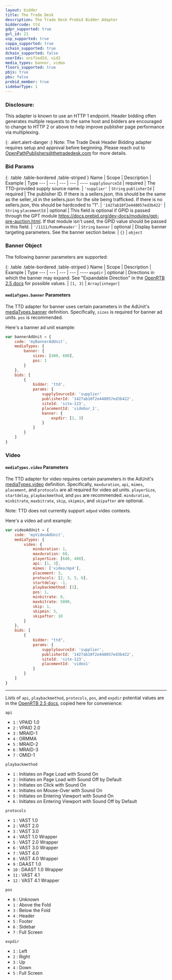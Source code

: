 ```yaml
---
layout: bidder
title: The Trade Desk
description: The Trade Desk Prebid Bidder Adapter
biddercode: ttd
gdpr_supported: true
gvl_id: 21
usp_supported: true
coppa_supported: true
schain_supported: true
dchain_supported: false
userIds: unifiedId, uid2
media_types: banner, video
floors_supported: true
pbjs: true
pbs: false
prebid_member: true
sidebarType: 1
---
```


### Disclosure:

This adapter is known to use an HTTP 1 endpoint. Header bidding often generates multiple requests to the same host and bidders are encouraged to change to HTTP 2 or above to help improve publisher page performance via multiplexing.

{: .alert.alert-danger :}
Note: The Trade Desk Header Bidding adapter requires setup and approval before beginning. Please reach out to OpenPathPublishers@thetradedesk.com for more details.

### Bid Params

{: .table .table-bordered .table-striped }
Name | Scope | Description | Example | Type
--- | --- | --- | --- | ----
`supplySourceId` | required | The TTD-provided supply source name. | `'supplier'` | `String`
`publisherId` | required | The publisher ID. If there is a sellers.json, this should be the same as the seller_id in the sellers.json for the site being trafficked. If there is no sellers.json, this should be hardcoded to "1". | `'1427ab10f2e448057ed3b422'` | `String`
`placementId` | optional | This field is optional if GPID is passed through the GPT module https://docs.prebid.org/dev-docs/modules/gpt-pre-auction.html. If that module isn't used, the GPID value should be passed in this field. | `'/1111/home#header'` | `String`
`banner` | optional | Display banner targeting parameters. See the banner section below. | `{}` | `object`

### Banner Object

The following banner parameters are supported:

{: .table .table-bordered .table-striped }
Name | Scope | Description | Example | Type
--- | --- | --- | --- | ----
`expdir` | optional | Directions in which the banner may expand. See "Expandable Direction" in the [OpenRTB 2.5 docs](https://www.iab.com/wp-content/uploads/2016/03/OpenRTB-API-Specification-Version-2-5-FINAL.pdf) for possible values. | `[1, 3]` | `Array[integer]`

#### `mediaTypes.banner` Parameters

The TTD adapter for banner uses certain parameters in the AdUnit's
[mediaTypes.banner](https://docs.prebid.org/dev-docs/adunit-reference.html#adUnit.mediaTypes.banner) definition. Specifically, `sizes` is required for banner ad units. `pos` is recommended.

Here's a banner ad unit example:

```javascript
var bannerAdUnit = {
    code: 'myBannerAdUnit',
    mediaTypes: {
        banner: {
            sizes: [400, 600],
            pos: 1
        }
    },
    bids: [
        {
            bidder: 'ttd',
            params: {
                supplySourceId: 'supplier'
                publisherId: '1427ab10f2e448057ed3b422',
                siteId: 'site-123',
                placementId: 'sidebar_1',
                banner: {
                    expdir: [1, 3]
                }
            }
        }
    ]
}
```

### Video

#### `mediaTypes.video` Parameters

The TTD adapter for video requires certain parameters in the AdUnit's
[mediaTypes.video](https://docs.prebid.org/dev-docs/adunit-reference.html#adUnit.mediaTypes.video) definition. Specifically, `maxduration`, `api`, `mimes`, `placement`, and `protocols` are all required for video ad units. `playerSize`, `startdelay`, `playbackmethod`, and `pos` are recommended. `minduration`, `minbitrate`, `maxbitrate`, `skip`, `skipmin`, and `skipafter` are optional.

Note: TTD does not currently support `adpod` video contexts.

Here's a video ad unit example:

```javascript
var videoAdUnit = {
    code: 'myVideoAdUnit',
    mediaTypes: {
        video: {
            minduration: 1,
            maxduration: 60,
            playerSize: [640, 480],
            api: [1, 3],
            mimes: ['video/mp4'],
            placement: 3,
            protocols: [2, 3, 5, 6],
            startdelay: -1,
            playbackmethod: [1],
            pos: 1,
            minbitrate: 0,
            maxbitrate: 5000,
            skip: 1,
            skipmin: 5,
            skipafter: 10
        }
    },
    bids: [
        {
            bidder: "ttd",
            params: {
                supplySourceId: 'supplier',
                publisherId: '1427ab10f2e448057ed3b422',
                siteId: 'site-123',
                placementId: 'video1'
            }
        }
    ]
}
```

---
Lists of `api`, `playbackmethod`, `protocols`, `pos`, and `expdir` potential values are in the [OpenRTB 2.5 docs](https://www.iab.com/wp-content/uploads/2016/03/OpenRTB-API-Specification-Version-2-5-FINAL.pdf), copied here for convenience:

`api`

- `1` : VPAID 1.0
- `2` : VPAID 2.0
- `3` : MRAID-1
- `4` : ORMMA
- `5` : MRAID-2
- `6` : MRAID-3
- `7` : OMID-1

`playbackmethod`

- `1` : Initiates on Page Load with Sound On
- `2` : Initiates on Page Load with Sound Off by Default
- `3` : Initiates on Click with Sound On
- `4` : Initiates on Mouse-Over with Sound On
- `5` : Initiates on Entering Viewport with Sound On
- `6` : Initiates on Entering Viewport with Sound Off by Default

`protocols`

- `1` : VAST 1.0
- `2` : VAST 2.0
- `3` : VAST 3.0
- `4` : VAST 1.0 Wrapper
- `5` : VAST 2.0 Wrapper
- `6` : VAST 3.0 Wrapper
- `7` : VAST 4.0
- `8` : VAST 4.0 Wrapper
- `9` : DAAST 1.0
- `10` : DAAST 1.0 Wrapper
- `11` : VAST 4.1
- `12` : VAST 4.1 Wrapper

`pos`

- `0` :  Unknown
- `1` :  Above the Fold
- `3` :  Below the Fold
- `4` :  Header
- `5` :  Footer
- `6` :  Sidebar
- `7` :  Full Screen

`expdir`

- `1` : Left
- `2` : Right
- `3` : Up
- `4` : Down
- `5` : Full Screen
